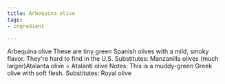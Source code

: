 ```yaml
---
title: Arbequina olive
tags:
- ingredient

---
```

Arbequina olive These are tiny green Spanish olives with a mild, smoky flavor. They're hard to find in the U.S. Substitutes: Manzanilla olives (much larger)Atalanta olive = Atalanti olive Notes: This is a muddy-green Greek olive with soft flesh. Substitutes: Royal olive
